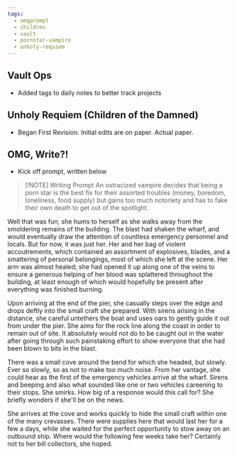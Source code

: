 ```yaml
---
tags:
  - omgprompt
  - children
  - vault
  - pornstar-vampire
  - unholy-requiem
---
```

## Vault Ops
- Added tags to daily notes to better track projects

## Unholy Requiem (Children of the Damned)
- Began First Revision. Initial edits are on paper. Actual paper.

## OMG, Write?!
- Kick off prompt, written below

> [!NOTE] Writing Prompt
> An ostracized vampire decides that being a porn star is the best fix for their assorted troubles (money, boredom, loneliness, food supply) but gains too much notoriety and has to fake their own death to get out of the spotlight.

Well that was fun, she hums to herself as she walks away from the smoldering remains of the building. The blast had shaken the wharf, and would eventually draw the attention of countless emergency personnel and locals. But for now, it was just her. Her and her bag of violent accoutrements, which contained an assortment of explosives, blades, and a smattering of personal belongings, most of which she left at the scene. Her arm was almost healed; she had opened it up along one of the veins to ensure a generous helping of her blood was splattered throughout the building, at least enough of which would hopefully be present after everything was finished burning.

Upon arriving at the end of the pier, she casually steps over the edge and drops deftly into the small craft she prepared. With sirens arising in the distance, she careful untethers the boat and uses oars to gently guide it out from under the pier. She aims for the rock line along the coast in order to remain out of site. It absolutely would not do to be caught out in the water after going through such painstaking effort to show everyone that she had been blown to bits in the blast.

There was a small cove around the bend for which she headed, but slowly. Ever so slowly, so as not to make too much noise. From her vantage, she could hear as the first of the emergency vehicles arrive at the wharf. Sirens and beeping and also what sounded like one or two vehicles careening to their stops. She smirks. How big of a response would this call for? She briefly wonders if she'll be on the news.

She arrives at the cove and works quickly to hide the small craft within one of the many crevasses. There were supplies here that would last her for a few a days, while she waited for the perfect opportunity to stow away on an outbound ship. Where would the following few weeks take her? Certainly not to her bill collectors, she hoped. 